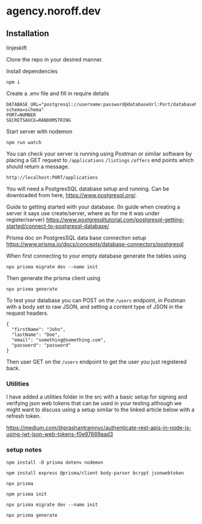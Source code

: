 # agency.noroff.dev

## Installation

linjeskift

Clone the repo in your desired manner.

Install dependencies

```
npm i
```

Create a .env file and fill in require details

```
DATABASE_URL="postgresql://username:password@databaseUrl:Port/databaseName?schema=schema"
PORT=NUMBER
SECRETSAUCE=RANDOMSTRING
```

Start server with nodemon

```
npm run watch
```

You can check your server is running using Postman or similar software by placing a GET request to `/applications` `/listings` `/offers` end points which should return a message.

```
http://localhost:PORT/applications
```

You will need a PostgresSQL database setup and running. Can be downloaded from here, https://www.postgresql.org/.

Guide to getting started with your database. (In guide when creating a server it says use create/server, where as for me it was under register/server)
https://www.postgresqltutorial.com/postgresql-getting-started/connect-to-postgresql-database/

Prisma doc on PostgresSQL data base connection setup
https://www.prisma.io/docs/concepts/database-connectors/postgresql

When first connecting to your empty database generate the tables using

```
npx prisma migrate dev --name init
```

Then generate the prisma client using

```
npx prisma generate
```

To test your database you can POST on the `/users` endpoint, in Postman with a body set to raw JSON, and setting a content type of JSON in the request headers.

```
{
  "firstName": "John",
  "lastName": "Doe",
  "email": "something@something.com",
  "password": "password"
}
```

Then user GET on the `/users` endpoint to get the user you just registered back.

### Utilities

I have added a utilities folder in the src with a basic setup for signing and verifying json web tokens that can be used in your testing although we might want to discuss using a setup similar to the linked article below with a refresh token.

https://medium.com/@prashantramnyc/authenticate-rest-apis-in-node-js-using-jwt-json-web-tokens-f0e97669aad3

### setup notes

```
npm install -D prisma dotenv nodemon

npm install express @prisma/client body-parser bcrypt jsonwebtoken

npx prisma

npm prisma init

npx prisma migrate dev --name init

npx prisma generate
```
